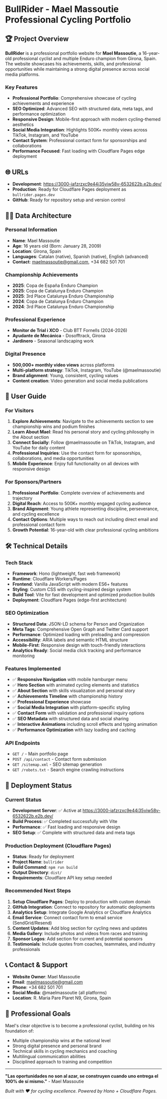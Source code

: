 # BullRider - Mael Massoutie Professional Cycling Portfolio

## 🏆 Project Overview

**BullRider** is a professional portfolio website for **Mael Massoutie**, a 16-year-old professional cyclist and multiple Enduro champion from Girona, Spain. The website showcases his achievements, skills, and professional opportunities while maintaining a strong digital presence across social media platforms.

### Key Features
- **Professional Portfolio**: Comprehensive showcase of cycling achievements and experience
- **SEO Optimized**: Advanced SEO with structured data, meta tags, and performance optimization
- **Responsive Design**: Mobile-first approach with modern cycling-themed aesthetics
- **Social Media Integration**: Highlights 500K+ monthly views across TikTok, Instagram, and YouTube
- **Contact System**: Professional contact form for sponsorships and collaborations
- **Performance Focused**: Fast loading with Cloudflare Pages edge deployment

## 🌐 URLs

- **Development**: https://3000-iafzrzxc9e44i35viw58v-6532622b.e2b.dev/
- **Production**: Ready for Cloudflare Pages deployment as `bullrider.pages.dev`
- **GitHub**: Ready for repository setup and version control

## 🚴‍♂️ Data Architecture

### Personal Information
- **Name**: Mael Massoutie
- **Age**: 16 years old (Born: January 28, 2009)
- **Location**: Girona, Spain
- **Languages**: Catalan (native), Spanish (native), English (advanced)
- **Contact**: maelmassoutie@gmail.com, +34 682 501 701

### Championship Achievements
- **2025**: Copa de España Enduro Champion
- **2025**: Copa de Catalunya Enduro Champion  
- **2025**: 3rd Place Catalunya Enduro Championship
- **2024**: Copa de Catalunya Enduro Champion
- **2024**: 3rd Place Catalunya Enduro Championship

### Professional Experience
- **Monitor de Trial i XCO** - Club BTT Fornells (2024-2026)
- **Ayudante de Mecánica** - Dosofftrack, Girona
- **Jardinero** - Seasonal landscaping work

### Digital Presence
- **500,000+ monthly video views** across platforms
- **Multi-platform strategy**: TikTok, Instagram, YouTube (@maelmassoutie)
- **Brand alignment**: Young, consistent, cycling values
- **Content creation**: Video generation and social media publications

## 👤 User Guide

### For Visitors
1. **Explore Achievements**: Navigate to the achievements section to see championship wins and podium finishes
2. **Learn About Mael**: Read his personal story and cycling philosophy in the About section
3. **Connect Socially**: Follow @maelmassoutie on TikTok, Instagram, and YouTube for daily content
4. **Professional Inquiries**: Use the contact form for sponsorships, collaborations, and media opportunities
5. **Mobile Experience**: Enjoy full functionality on all devices with responsive design

### For Sponsors/Partners
1. **Professional Portfolio**: Complete overview of achievements and trajectory
2. **Digital Reach**: Access to 500K+ monthly engaged cycling audience
3. **Brand Alignment**: Young athlete representing discipline, perseverance, and cycling excellence
4. **Contact Options**: Multiple ways to reach out including direct email and professional contact form
5. **Growth Potential**: 16-year-old with clear professional cycling ambitions

## 🛠️ Technical Details

### Tech Stack
- **Framework**: Hono (lightweight, fast web framework)
- **Runtime**: Cloudflare Workers/Pages
- **Frontend**: Vanilla JavaScript with modern ES6+ features
- **Styling**: Custom CSS with cycling-inspired design system
- **Build Tool**: Vite for fast development and optimized production builds
- **Deployment**: Cloudflare Pages (edge-first architecture)

### SEO Optimization
- **Structured Data**: JSON-LD schema for Person and Organization
- **Meta Tags**: Comprehensive Open Graph and Twitter Card support
- **Performance**: Optimized loading with preloading and compression
- **Accessibility**: ARIA labels and semantic HTML structure
- **Mobile-First**: Responsive design with touch-friendly interactions
- **Analytics Ready**: Social media click tracking and performance monitoring

### Features Implemented
- ✅ **Responsive Navigation** with mobile hamburger menu
- ✅ **Hero Section** with animated cycling elements and statistics
- ✅ **About Section** with skills visualization and personal story
- ✅ **Achievements Timeline** with championship history
- ✅ **Professional Experience** showcase
- ✅ **Social Media Integration** with platform-specific styling
- ✅ **Contact Form** with validation and professional inquiry options
- ✅ **SEO Metadata** with structured data and social sharing
- ✅ **Interactive Animations** including scroll effects and typing animation
- ✅ **Performance Optimization** with lazy loading and caching

### API Endpoints
- `GET /` - Main portfolio page
- `POST /api/contact` - Contact form submission
- `GET /sitemap.xml` - SEO sitemap generation
- `GET /robots.txt` - Search engine crawling instructions

## 🚀 Deployment Status

### Current Status
- **Development Server**: ✅ Active at https://3000-iafzrzxc9e44i35viw58v-6532622b.e2b.dev/
- **Build Process**: ✅ Completed successfully with Vite
- **Performance**: ✅ Fast loading and responsive design
- **SEO Setup**: ✅ Complete with structured data and meta tags

### Production Deployment (Cloudflare Pages)
- **Status**: Ready for deployment
- **Project Name**: `bullrider`
- **Build Command**: `npm run build`
- **Output Directory**: `dist/`
- **Requirements**: Cloudflare API key setup needed

### Recommended Next Steps
1. **Setup Cloudflare Pages**: Deploy to production with custom domain
2. **GitHub Integration**: Connect to repository for automatic deployments
3. **Analytics Setup**: Integrate Google Analytics or Cloudflare Analytics
4. **Email Service**: Connect contact form to email service (SendGrid/Resend)
5. **Content Updates**: Add blog section for cycling news and updates
6. **Media Gallery**: Include photos and videos from races and training
7. **Sponsor Logos**: Add section for current and potential sponsors
8. **Testimonials**: Include quotes from coaches, teammates, and industry professionals

## 📞 Contact & Support

- **Website Owner**: Mael Massoutie
- **Email**: maelmassoutie@gmail.com
- **Phone**: +34 682 501 701
- **Social Media**: @maelmassoutie (all platforms)
- **Location**: R. Maria Pare Plaret N9, Girona, Spain

## 🏁 Professional Goals

Mael's clear objective is to become a professional cyclist, building on his foundation of:
- Multiple championship wins at the national level
- Strong digital presence and personal brand
- Technical skills in cycling mechanics and coaching
- Multilingual communication abilities
- Disciplined approach to training and competition

---

**"Las oportunidades no son al azar, se construyen cuando uno entrega el 100% de sí mismo."** - Mael Massoutie

*Built with ❤️ for cycling excellence. Powered by Hono + Cloudflare Pages.*